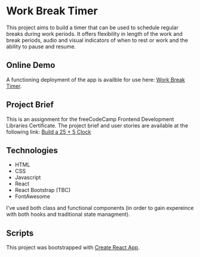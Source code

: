 # Work Break Timer
This project aims to build a timer that can be used to schedule regular breaks during work periods. It offers flexibility in length of the work and break periods, audio and visual indicators of when to rest or work and the ability to pause and resume.

## Online Demo
A functioning deployment of the app is availble for use here: [Work Break Timer](https://jwhodge.github.io/work-break-timer/).

## Project Brief

This is an assignment for the freeCodeCamp Frontend Development Libraries Certificate. The project brief and user stories are available at the following link:
[Build a 25 + 5 Clock](https://www.freecodecamp.org/learn/front-end-development-libraries/front-end-development-libraries-projects/build-a-25--5-clock)

## Technologies

- HTML
- CSS
- Javascript
- React
- React Bootstrap (TBC)
- FontAwesome

I've used both class and functional components (in order to gain expereince with both hooks and traditional state managment). 

## Scripts

This project was bootstrapped with [Create React App](https://github.com/facebook/create-react-app).
